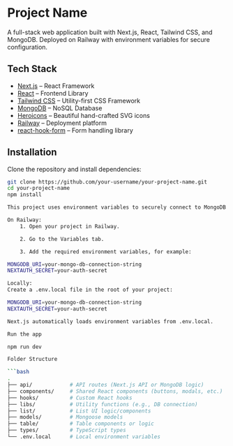 # Project Name

A full-stack web application built with Next.js, React, Tailwind CSS, and MongoDB. Deployed on Railway with environment variables for secure configuration.

## Tech Stack

- [Next.js](https://nextjs.org/) – React Framework
- [React](https://reactjs.org/) – Frontend Library
- [Tailwind CSS](https://tailwindcss.com/) – Utility-first CSS Framework
- [MongoDB](https://www.mongodb.com/) – NoSQL Database
- [Heroicons](https://heroicons.com/) – Beautiful hand-crafted SVG icons
- [Railway](https://railway.app/) – Deployment platform
- [react-hook-form](https://react-hook-form.com/) – Form handling library

## Installation

Clone the repository and install dependencies:

```bash
git clone https://github.com/your-username/your-project-name.git
cd your-project-name
npm install

This project uses environment variables to securely connect to MongoDB and other services.

On Railway:
    1. Open your project in Railway.

    2. Go to the Variables tab.

    3. Add the required environment variables, for example:

MONGODB_URI=your-mongo-db-connection-string
NEXTAUTH_SECRET=your-auth-secret

Locally:
Create a .env.local file in the root of your project:

MONGODB_URI=your-mongo-db-connection-string
NEXTAUTH_SECRET=your-auth-secret

Next.js automatically loads environment variables from .env.local.

Run the app

npm run dev       

Folder Structure

```bash
.
├── api/            # API routes (Next.js API or MongoDB logic)
├── components/     # Shared React components (buttons, modals, etc.)
├── hooks/          # Custom React hooks
├── libs/           # Utility functions (e.g., DB connection)
├── list/           # List UI logic/components
├── models/         # Mongoose models
├── table/          # Table components or logic
├── types/          # TypeScript types
└── .env.local      # Local environment variables